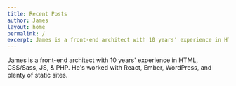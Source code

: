 ```yaml
---
title: Recent Posts
author: James
layout: home
permalink: /
excerpt: James is a front-end architect with 10 years' experience in HTML, CSS/Sass, JS, and PHP. He's worked with React, Ember, WordPress, and plenty of static sites.
---
```


James is a front-end architect with 10 years' experience in HTML, CSS/Sass, JS, & PHP. He's worked with React, Ember, WordPress, and plenty of static sites.
